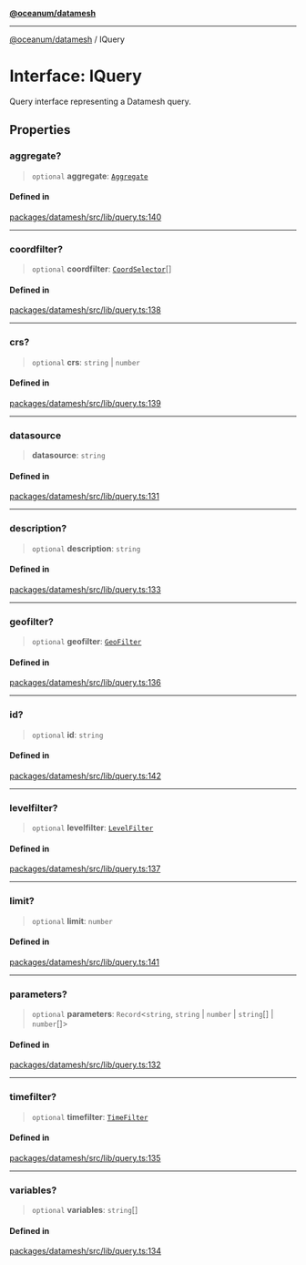 [**@oceanum/datamesh**](../README.md)

***

[@oceanum/datamesh](../README.md) / IQuery

# Interface: IQuery

Query interface representing a Datamesh query.

## Properties

### aggregate?

> `optional` **aggregate**: [`Aggregate`](../type-aliases/Aggregate.md)

#### Defined in

[packages/datamesh/src/lib/query.ts:140](https://github.com/oceanum-io/oceanum-js/blob/8743de96e5f943db8ec0df1328a02f233bca002b/packages/datamesh/src/lib/query.ts#L140)

***

### coordfilter?

> `optional` **coordfilter**: [`CoordSelector`](../type-aliases/CoordSelector.md)[]

#### Defined in

[packages/datamesh/src/lib/query.ts:138](https://github.com/oceanum-io/oceanum-js/blob/8743de96e5f943db8ec0df1328a02f233bca002b/packages/datamesh/src/lib/query.ts#L138)

***

### crs?

> `optional` **crs**: `string` \| `number`

#### Defined in

[packages/datamesh/src/lib/query.ts:139](https://github.com/oceanum-io/oceanum-js/blob/8743de96e5f943db8ec0df1328a02f233bca002b/packages/datamesh/src/lib/query.ts#L139)

***

### datasource

> **datasource**: `string`

#### Defined in

[packages/datamesh/src/lib/query.ts:131](https://github.com/oceanum-io/oceanum-js/blob/8743de96e5f943db8ec0df1328a02f233bca002b/packages/datamesh/src/lib/query.ts#L131)

***

### description?

> `optional` **description**: `string`

#### Defined in

[packages/datamesh/src/lib/query.ts:133](https://github.com/oceanum-io/oceanum-js/blob/8743de96e5f943db8ec0df1328a02f233bca002b/packages/datamesh/src/lib/query.ts#L133)

***

### geofilter?

> `optional` **geofilter**: [`GeoFilter`](../type-aliases/GeoFilter.md)

#### Defined in

[packages/datamesh/src/lib/query.ts:136](https://github.com/oceanum-io/oceanum-js/blob/8743de96e5f943db8ec0df1328a02f233bca002b/packages/datamesh/src/lib/query.ts#L136)

***

### id?

> `optional` **id**: `string`

#### Defined in

[packages/datamesh/src/lib/query.ts:142](https://github.com/oceanum-io/oceanum-js/blob/8743de96e5f943db8ec0df1328a02f233bca002b/packages/datamesh/src/lib/query.ts#L142)

***

### levelfilter?

> `optional` **levelfilter**: [`LevelFilter`](../type-aliases/LevelFilter.md)

#### Defined in

[packages/datamesh/src/lib/query.ts:137](https://github.com/oceanum-io/oceanum-js/blob/8743de96e5f943db8ec0df1328a02f233bca002b/packages/datamesh/src/lib/query.ts#L137)

***

### limit?

> `optional` **limit**: `number`

#### Defined in

[packages/datamesh/src/lib/query.ts:141](https://github.com/oceanum-io/oceanum-js/blob/8743de96e5f943db8ec0df1328a02f233bca002b/packages/datamesh/src/lib/query.ts#L141)

***

### parameters?

> `optional` **parameters**: `Record`\<`string`, `string` \| `number` \| `string`[] \| `number`[]\>

#### Defined in

[packages/datamesh/src/lib/query.ts:132](https://github.com/oceanum-io/oceanum-js/blob/8743de96e5f943db8ec0df1328a02f233bca002b/packages/datamesh/src/lib/query.ts#L132)

***

### timefilter?

> `optional` **timefilter**: [`TimeFilter`](../type-aliases/TimeFilter.md)

#### Defined in

[packages/datamesh/src/lib/query.ts:135](https://github.com/oceanum-io/oceanum-js/blob/8743de96e5f943db8ec0df1328a02f233bca002b/packages/datamesh/src/lib/query.ts#L135)

***

### variables?

> `optional` **variables**: `string`[]

#### Defined in

[packages/datamesh/src/lib/query.ts:134](https://github.com/oceanum-io/oceanum-js/blob/8743de96e5f943db8ec0df1328a02f233bca002b/packages/datamesh/src/lib/query.ts#L134)
